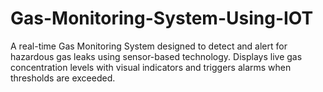 # Gas-Monitoring-System-Using-IOT
A real-time Gas Monitoring System designed to detect and alert for hazardous gas leaks using sensor-based technology. Displays live gas concentration levels with visual indicators and triggers alarms when thresholds are exceeded.
